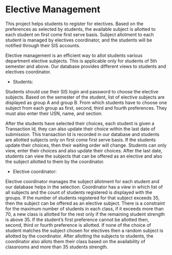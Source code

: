 # Elective Management

This project helps students to register for electives. Based on the preferences as selected by students, the available subject is allotted to each student on first come first serve basis. Subject allotment to each student is managed by electives coordinator, and the students will be notified through their SIS accounts.

Elective management is an efficient way to allot students various department elective subjects. This is applicable only for students of 5th semester and above. Our database provides different views to students and electives coordinator. 
 
* Students:

Students should use their SIS login and password to choose the elective subjects. Based on the semester of the student, list of elective subjects are displayed as group A and group B. From which students have to choose one subject from each group as first, second, third and fourth preferences. They must also enter their USN, name, and section. 

After the students have selected their choices, each student is given a Transaction Id, they can also update their choice within the last date of submission. This transaction Id is recorded in our database and students are allotted subjects only on first come first serve basis. If the students update their choices, then their waiting order will change. Students can only view, enter their choices and also update their choices. After the last date, students can view the subjects that can be offered as an elective and also the subject allotted to them by the coordinator. 

* Elective coordinator: 

Elective coordinator manages the subject allotment for each student and our database helps in the selection. Coordinator has a view in which list of all subjects and the count of students registered is displayed with the groups. If the number of students registered for that subject exceeds 35, then the subject can be offered as an elective subject. There is a constraint for the maximum number of students in each class, if it exceeds more than 70, a new class is allotted for the rest only if the remaining student strength is above 35. If the student’s first preference cannot be allotted then, second, third or fourth preference is allotted. If none of the choice of student matches the subject chosen for electives then a random subject is allotted by the coordinator. After allotting the subjects to students, the coordinator also allots them their class based on the availability of classrooms and more than 35 students strength. 